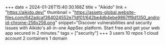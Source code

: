 +++
date = 2024-01-26T15:40:30.168Z
title = "Aikido"
link = "https://aikido.dev/"
thumbnail = "https://assets-global.website-files.com/642adcaf364024552e71df01/642be4db4ebe9867ff9d1350_android-chrome-256x256.png"
snippet="Discover vulnerabilities and security issues with Aikido's all-in-one AppSec platform. Start free and get your web app secured in 2 minutes."
tags = ["security"]
+++
3 users
10 repos
1 cloud account
2 containers
1 domain
